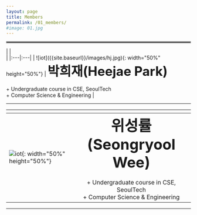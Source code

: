 ```yaml
---
layout: page
title: Members
permalink: /01_members/
#image: 01.jpg
---
```


<hr style="border:2px solid gray">
|    |  <img width=500/>  |
|:---|:---|
| ![iot]({{site.baseurl}}/images/hj.jpg){: width="50%" height="50%"} | <b><span style="font-size:250%">박희재(Heejae Park)</span></b><br><br> + Undergraduate course in CSE, SeoulTech   <br> + Computer Science & Engineering |

---------------------


| <img width=100/>   |    |
|:---|:---:|
| ![iot]({{site.baseurl}}/images/sw.jpg){: width="50%" height="50%"} |  <b><span style="font-size:250%">위성률(Seongryool Wee)</span></b><br><br> + Undergraduate course in CSE, SeoulTech   <br> + Computer Science & Engineering  |

---------------------
